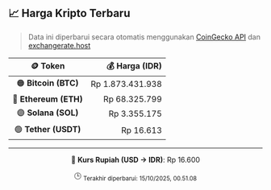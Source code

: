 

<!-- HARGA_KRIPTO -->
## 📈 Harga Kripto Terbaru

> Data ini diperbarui secara otomatis menggunakan [CoinGecko API](https://www.coingecko.com/) dan [exchangerate.host](https://exchangerate.host/)

<div align="center">

| 🪙 Token | 💰 Harga (IDR) |
|:------:|---------------:|
| 🟠 **Bitcoin (BTC)**   | Rp 1.873.431.938 |
| 🔵 **Ethereum (ETH)**  | Rp 68.325.799 |
| 🟣 **Solana (SOL)**    | Rp 3.355.175 |
| 🟢 **Tether (USDT)**   | Rp 16.613 |

---

💱 **Kurs Rupiah (USD → IDR)**: Rp 16.600

🕒 <sub>Terakhir diperbarui: 15/10/2025, 00.51.08</sub>

</div>
<!-- /HARGA_KRIPTO -->